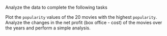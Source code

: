 Analyze the data to complete the following tasks

Plot the `popularity` values ​​of the 20 movies with the highest `popularity`.
Analyze the changes in the net profit (box office - cost) of the movies over the years and perform a simple analysis.
